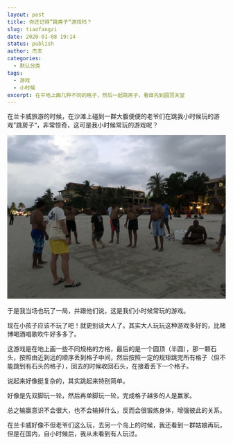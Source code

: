```yaml
---
layout: post
title: 你还记得”跳房子“游戏吗？
slug: tiaofangzi
date: 2020-01-08 19:14
status: publish
author: 杰夫
categories: 
  - 默认分类
tags: 
  - 游戏
  - 小时候
excerpt: 在平地上画几种不同的格子，然后一起跳房子，看谁先到圆顶天堂
---
```


在兰卡威旅游的时候，在沙滩上碰到一群大腹便便的老爷们在跳我小时候玩的游戏”跳房子“，非常惊奇，这可是我小时候常玩的游戏呢？

![沙滩上碰到玩跳房子的人](./images/tiaofangzi.jpeg)

于是我当场也玩了一局，并跟他们说，这是我们小时候常玩的游戏。

现在小孩子应该不玩了吧！就更别谈大人了。其实大人玩玩这种游戏多好的，比赌博喝酒唱歌吹牛好多多了。

这游戏是在地上画一些不同规格的方格，最后的是一个圆顶（半圆），那一颗石头，按照由近到远的顺序丢到格子中间，然后按照一定的规矩跳完所有格子（但不能跳到有石头的格子），回去的时候收回石头，在接着丢下一个格子。

说起来好像挺复杂的，其实跳起来特别简单。

好像是先双脚玩一轮，然后再单脚玩一轮，完成格子越多的人是赢家。

总之输赢意识不会很大，也不会输掉什么，反而会很锻炼身体，增强彼此的关系。

在兰卡威好像不但老爷们这么玩，去另一个岛上的时候，我还看到一群姑娘再玩，但是在国内，自小时候后，我从未看到有人玩过。